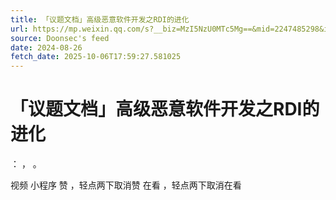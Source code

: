 ```yaml
---
title: 「议题文档」高级恶意软件开发之RDI的进化
url: https://mp.weixin.qq.com/s?__biz=MzI5NzU0MTc5Mg==&mid=2247485298&idx=1&sn=a3460497af3affbc1ccf9c6a1b6f53b5
source: Doonsec's feed
date: 2024-08-26
fetch_date: 2025-10-06T17:59:27.581025
---
```


# 「议题文档」高级恶意软件开发之RDI的进化

：
，
。

视频
小程序
赞
，轻点两下取消赞
在看
，轻点两下取消在看